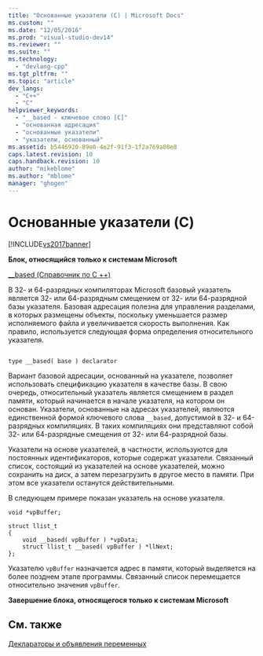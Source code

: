 ```yaml
---
title: "Основанные указатели (C) | Microsoft Docs"
ms.custom: ""
ms.date: "12/05/2016"
ms.prod: "visual-studio-dev14"
ms.reviewer: ""
ms.suite: ""
ms.technology: 
  - "devlang-cpp"
ms.tgt_pltfrm: ""
ms.topic: "article"
dev_langs: 
  - "C++"
  - "C"
helpviewer_keywords: 
  - "__based - ключевое слово [C]"
  - "основанная адресация"
  - "основанные указатели"
  - "указатели, основанный"
ms.assetid: b5446920-89e0-4e2f-91f3-1f2a769a08e8
caps.latest.revision: 10
caps.handback.revision: 10
author: "mikeblome"
ms.author: "mblome"
manager: "ghogen"
---
```

# Основанные указатели (C)
[!INCLUDE[vs2017banner](../assembler/inline/includes/vs2017banner.md)]

**Блок, относящийся только к системам Microsoft**  
  
 [\_\_based \(Справочник по C \+\+\)](../Topic/Based%20Pointers%20\(C++\).md)  
  
 В 32\- и 64\-разрядных компиляторах Microsoft базовый указатель является 32\- или 64\-разрядным смещением от 32\- или 64\-разрядной базы указателя.  Базовая адресация полезна для управления разделами, в которых размещены объекты, поскольку уменьшается размер исполняемого файла и увеличивается скорость выполнения.  Как правило, используется следующая форма определения относительного указателя.  
  
```  
  
type __based( base ) declarator   
```  
  
 Вариант базовой адресации, основанный на указателе, позволяет использовать спецификацию указателя в качестве базы.  В свою очередь, относительный указатель является смещением в раздел памяти, который начинается в начале указателя, на котором он основан.  Указатели, основанные на адресах указателей, являются единственной формой ключевого слова `__based`, допустимой в 32\- и 64\-разрядных компиляциях.  В таких компиляциях они представляют собой 32\- или 64\-разрядные смещения от 32\- или 64\-разрядной базы.  
  
 Указатели на основе указателей, в частности, используются для постоянных идентификаторов, которые содержат указатели.  Связанный список, состоящий из указателей на основе указателей, можно сохранить на диск, а затем перезагрузить в другое место в памяти. При этом все указатели останутся действительными.  
  
 В следующем примере показан указатель на основе указателя.  
  
```  
void *vpBuffer;  
  
struct llist_t  
{  
    void __based( vpBuffer ) *vpData;  
    struct llist_t __based( vpBuffer ) *llNext;  
};  
```  
  
 Указателю `vpBuffer` назначается адрес в памяти, который выделяется на более позднем этапе программы.  Связанный список перемещается относительно значения `vpBuffer`.  
  
 **Завершение блока, относящегося только к системам Microsoft**  
  
## См. также  
 [Деклараторы и объявления переменных](../c-language/declarators-and-variable-declarations.md)